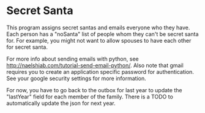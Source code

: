 # Secret Santa

This program assigns secret santas and emails everyone who they have.  Each person has a "noSanta" list of people whom they can't be secret santa for. For example, you might not want to allow spouses to have each other for secret santa.

For more info about sending emails with python, see http://naelshiab.com/tutorial-send-email-python/. Also note that gmail requires you to create an application specific password for authentication. See your google security settings for more information.

For now, you have to go back to the outbox for last year to update the "lastYear" field for each member of the family. There is a TODO to automatically update the json for next year.
